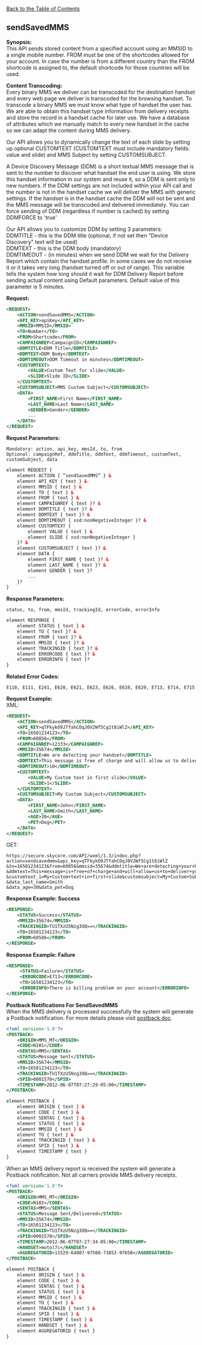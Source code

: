 [Back to the Table of Contents](/1.3/README.md)

## sendSavedMMS

__Synopsis:__  
This API sends stored content from a specified account using an MMSID to a single mobile number. FROM must be one of the shortcodes allowed for your account. In case the number is from a different country than the FROM shortcode is assigned to, the default shortcode for those countries will be used.

__Content Transcoding:__  
Every binary MMS we deliver can be transcoded for the destination handset and every web page we deliver is transcoded for the browsing handset. To transcode a binary MMS we must know what type of handset the user has. We are able to obtain this handset type information from delivery receipts and store the record in a handset cache for later use. We have a database of attributes which we manually match to every new handset in the cache so we can adapt the content during MMS delivery.

Our API allows you to dynamically change the text of each slide by setting up optional CUSTOMTEXT (CUSTOMTEXT must include mandatory fields: value and slide) and MMS Subject by setting CUSTOMSUBJECT.

A Device Discovery Message (DDM) is a short textual MMS message that is sent to the number to discover what handset the end user is using. We store this handset information in our system and reuse it, so a DDM is sent only to new numbers. If the DDM settings are not included within your API call and the number is not in the handset cache we will deliver the MMS with generic settings. If the handset is in the handset cache the DDM will not be sent and the MMS message will be transcoded and delivered immediately. You can force sending of DDM (regardless if number is cached) by setting DDMFORCE to 'true'

Our API allows you to customize DDM by setting 3 parameters:  
DDMTITLE - this is the DDM title (optional, if not set then "Device Discovery" text will be used)  
DDMTEXT - this is the DDM body (mandatory)  
DDMTIMEOUT - (in minutes) when we send DDM we wait for the Delivery Report which contain the handset profile. In some cases we do not receive it or it takes very long (handset turned off or out of range). This variable tells the system how long should it wait for DDM Delivery Report before sending actual content using Default parameters. Default value of this parameter is 5 minutes.

__Request:__
```xml
<REQUEST>
    <ACTION>sendSavedMMS</ACTION>
    <API_KEY>apiKey</API_KEY>
    <MMSID>MMSID</MMSID>
    <TO>Number</TO>
    <FROM>Shortcode</FROM>
    <CAMPAIGNREF>CampaignID</CAMPAIGNREF>
    <DDMTITLE>DDM Title</DDMTITLE>
    <DDMTEXT>DDM Body</DDMTEXT>
    <DDMTIMEOUT>DDM Timeout in minutes</DDMTIMEOUT>
    <CUSTOMTEXT>
        <VALUE>Custom Text for slide</VALUE>
        <SLIDE>Slide ID</SLIDE>
    </CUSTOMTEXT>
    <CUSTOMSUBJECT>MMS Custom Subject</CUSTOMSUBJECT>
    <DATA>
        <FIRST_NAME>First Name</FIRST_NAME>
        <LAST_NAME>Last Name</LAST_NAME>
        <GENDER>Gender</GENDER>
        ...
    </DATA>        
</REQUEST>
```

__Request Parameters:__

    Mandatory: action, api_key, mmsId, to, from
    Optional: campaignRef, ddmTitle, ddmText, ddmTimeout, customText, customSubject, data

```xml
element REQUEST {
    element ACTION { ”sendSavedMMS” } &
    element API_KEY { text } &
    element MMSID { text } &
    element TO { text } &
    element FROM { text } &
    element CAMPAIGNREF { text }? &
    element DDMTITLE { text }? &
    element DDMTEXT { text }? &
    element DDMTIMEOUT { xsd:nonNegativeInteger }? &
    element CUSTOMTEXT {
        element VALUE { text } &
        element SLIDE { xsd:nonNegativeInteger }
    }? &
    element CUSTOMSUBJECT { text }? &
    element DATA {
        element FIRST_NAME { text }? &
        element LAST_NAME { text }? &
        element GENDER { text }?
        ...
    }?
}
```

__Response Parameters:__

    status, to, from, mmsId, trackingId, errorCode, errorInfo

```xml
element RESPONSE {
    element STATUS { text } &
    element TO { text }? &
    element FROM { text }? &
    element MMSID { text }? &
    element TRACKINGID { text }? &
    element ERRORCODE { text }? &
    element ERRORINFO { text }?
}
```

__Related Error Codes:__

    E110, E111, E241, E620, E621, E623, E626, E628, E629, E713, E714, E715

__Request Example:__  
XML:
```xml
<REQUEST>
    <ACTION>sendSavedMMS</ACTION>
    <API_KEY>qTFkykO9JTfahCOqJ0V2Wf5Cg1t8iWlZ</API_KEY>
    <TO>16501234123</TO>
    <FROM>60856</FROM>
    <CAMPAIGNREF>12333</CAMPAIGNREF>
    <MMSID>35674</MMSID>
    <DDMTITLE>We are detecting your handset</DDMTITLE>
    <DDMTEXT>This message is free of charge and will allow us to deliver your content nice and smooth</DDMTEXT>
    <DDMTIMEOUT>10</DDMTIMEOUT>
    <CUSTOMTEXT>
        <VALUE>My Custom text in first slide</VALUE>
        <SLIDE>1</SLIDE>
    </CUSTOMTEXT>
    <CUSTOMSUBJECT>My Custom Subject</CUSTOMSUBJECT>
    <DATA>
        <FIRST_NAME>John</FIRST_NAME>
        <LAST_NAME>Smith</LAST_NAME>
        <AGE>30</AGE>
        <PET>Dog</PET>
    </DATA>        
</REQUEST>
```

GET:

    https://secure.skycore.com/API/wxml/1.3/index.php?action=sendsavedmms&api_key=qTFkykO9JTfahCOqJ0V2Wf5Cg1t8iWlZ
    &to=16501234123&from=60856&mmsid=35674&ddmtitle=We+are+detecting+your+handset
    &ddmtext=This+message+is+free+of+charge+and+will+allow+us+to+deliver+your+content+nice+and+smooth&ddmtimeout=5
    &customtext_1=My+Custom+text+in+first+slide&customsubject=My+Custom+Subject&data_first_name=John
    &data_last_name=Smith
    &data_age=30&data_pet=Dog

__Response Example: Success__
```xml
<RESPONSE>
    <STATUS>Success</STATUS>
    <MMSID>35674</MMSID>
    <TRACKINGID>TU1TXzU5Nzg3OQ==</TRACKINGID>
    <TO>16501234123</TO>
    <FROM>60586</FROM>
</RESPONSE>
```

__Response Example: Failure__
```xml
<RESPONSE>
     <STATUS>Failure</STATUS>
     <ERRORCODE>E713</ERRORCODE>
     <TO>16501234123</TO>
     <ERRORINFO>There is billing problem on your account</ERRORINFO>
</RESPONSE>
```

__Postback Notifications For SendSavedMMS__  
When the MMS delivery is processed successfully the system will generate a Postback notification. For more details please visit [postback doc](https://github.com/SkycoreMobile/API/blob/master/1.3/CONTENTS/POSTBACK_NOTIFICATION_SYSTEM.md).
```xml
<?xml version='1.0'?>
<POSTBACK>
    <ORIGIN>MMS_MT</ORIGIN>
    <CODE>N101</CODE>
    <SENTAS>MMS</SENTAS>
    <STATUS>Message Sent</STATUS>
    <MMSID>35674</MMSID>
    <TO>16501234123</TO>
    <TRACKINGID>TU1TXzU5Nzg3OQ==</TRACKINGID>
    <SPID>0001570</SPID>
    <TIMESTAMP>2012-06-07T07:27:29-05:00</TIMESTAMP>
</POSTBACK>
```

```xml
element POSTBACK {
    element ORIGIN { text } &
    element CODE { text } &
    element SENTAS { text } &
    element STATUS { text } &
    element MMSID { text } &
    element TO { text } &
    element TRACKINGID { text } &
    element SPID { text } &
    element TIMESTAMP { text }
}
```

When an MMS delivery report is received the system will generate a Postback notification. Not all carriers provide MMS delivery receipts.
```xml
<?xml version='1.0'?>
<POSTBACK>
    <ORIGIN>MMS_MT</ORIGIN>
    <CODE>N102</CODE>
    <SENTAS>MMS</SENTAS>
    <STATUS>Message Sent/Delivered</STATUS>
    <MMSID>35674</MMSID>
    <TO>16501234123</TO>
    <TRACKINGID>TU1TXzU5Nzg3OQ==</TRACKINGID>
    <SPID>0001570</SPID>
    <TIMESTAMP>2012-06-07T07:27:34-05:00</TIMESTAMP>
    <HANDSET>motol7c</HANDSET>
    <AGGREGATORID>11529-64807-97508-73852-97658</AGGREGATORID>
</POSTBACK>
```

```xml
element POSTBACK {
    element ORIGIN { text } &
    element CODE { text } &
    element SENTAS { text } &
    element STATUS { text } &
    element MMSID { text } &
    element TO { text } &
    element TRACKINGID { text } &
    element SPID { text } &
    element TIMESTAMP { text } &
    element HANDSET { text } &
    element AGGREGATORID { text }
}
```
